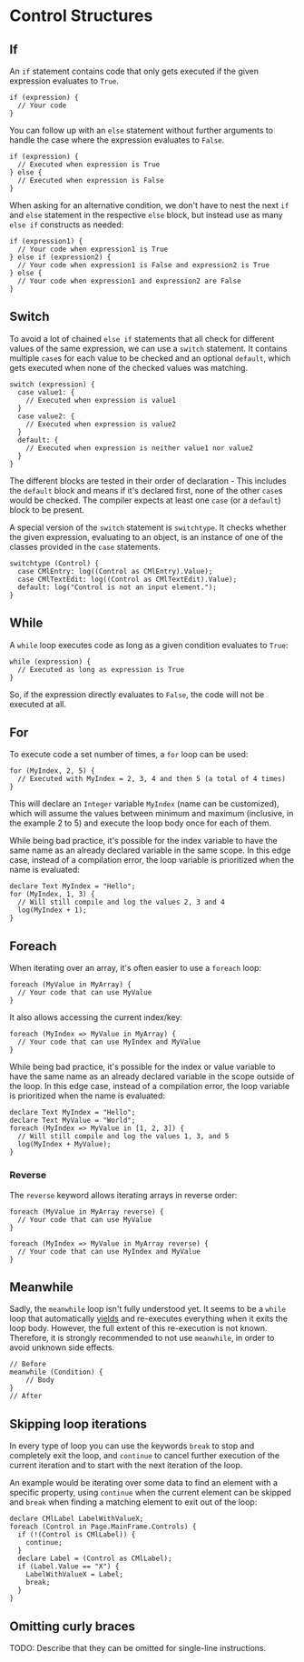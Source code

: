 # Control Structures

## If
An `if` statement contains code that only gets executed if the given expression evaluates to `True`.

```ManiaScript
if (expression) {
  // Your code
}
```

You can follow up with an `else` statement without further arguments to handle the case where the expression evaluates to `False`.

```ManiaScript
if (expression) {
  // Executed when expression is True
} else {
  // Executed when expression is False
}
```

When asking for an alternative condition, we don't have to nest the next `if` and `else` statement in the respective `else` block, but instead use as many `else if` constructs as needed:

```ManiaScript
if (expression1) {
  // Your code when expression1 is True
} else if (expression2) {
  // Your code when expression1 is False and expression2 is True
} else {
  // Your code when expression1 and expression2 are False
}
```

## Switch
To avoid a lot of chained `else if` statements that all check for different values of the same expression, we can use a `switch` statement. It contains multiple `case`s for each value to be checked and an optional `default`, which gets executed when none of the checked values was matching.

```ManiaScript
switch (expression) {
  case value1: {
    // Executed when expression is value1
  }
  case value2: {
    // Executed when expression is value2
  }
  default: {
    // Executed when expression is neither value1 nor value2
  }
}
```

The different blocks are tested in their order of declaration - This includes the `default` block and means if it's declared first, none of the other `case`s would be checked. The compiler expects at least one `case` (or a `default`) block to be present.

A special version of the `switch` statement is `switchtype`. It checks whether the given expression, evaluating to an object, is an instance of one of the classes provided in the `case` statements.

```ManiaScript
switchtype (Control) {
  case CMlEntry: log((Control as CMlEntry).Value);
  case CMlTextEdit: log((Control as CMlTextEdit).Value);
  default: log("Control is not an input element.");
}
```

## While
A `while` loop executes code as long as a given condition evaluates to `True`:

```ManiaScript
while (expression) {
  // Executed as long as expression is True
}
```

So, if the expression directly evaluates to `False`, the code will not be executed at all.

## For
To execute code a set number of times, a `for` loop can be used:

```ManiaScript
for (MyIndex, 2, 5) {
  // Executed with MyIndex = 2, 3, 4 and then 5 (a total of 4 times)
}
```

This will declare an `Integer` variable `MyIndex` (name can be customized), which will assume the values between minimum and maximum (inclusive, in the example 2 to 5) and execute the loop body once for each of them.

While being bad practice, it's possible for the index variable to have the same name as an already declared variable in the same scope. In this edge case, instead of a compilation error, the loop variable is prioritized when the name is evaluated:

```ManiaScript
declare Text MyIndex = "Hello";
for (MyIndex, 1, 3) {
  // Will still compile and log the values 2, 3 and 4
  log(MyIndex + 1);
}
```

## Foreach
When iterating over an array, it's often easier to use a `foreach` loop:

```ManiaScript
foreach (MyValue in MyArray) {
  // Your code that can use MyValue
}
```

It also allows accessing the current index/key:

```ManiaScript
foreach (MyIndex => MyValue in MyArray) {
  // Your code that can use MyIndex and MyValue
}
```

While being bad practice, it's possible for the index or value variable to have the same name as an already declared variable in the scope outside of the loop. In this edge case, instead of a compilation error, the loop variable is prioritized when the name is evaluated:

```ManiaScript
declare Text MyIndex = "Hello";
declare Text MyValue = "World";
foreach (MyIndex => MyValue in [1, 2, 3]) {
  // Will still compile and log the values 1, 3, and 5
  log(MyIndex + MyValue);
}
```

### Reverse
The `reverse` keyword allows iterating arrays in reverse order:

```ManiaScript
foreach (MyValue in MyArray reverse) {
  // Your code that can use MyValue
}

foreach (MyIndex => MyValue in MyArray reverse) {
  // Your code that can use MyIndex and MyValue
}
```

## Meanwhile
Sadly, the `meanwhile` loop isn't fully understood yet. It seems to be a `while` loop that automatically [yields](/advanced/time.html#yield) and re-executes everything when it exits the loop body. However, the full extent of this re-execution is not known. Therefore, it is strongly recommended to not use `meanwhile`, in order to avoid unknown side effects.

```ManiaScript
// Before
meanwhile (Condition) {
    // Body
}
// After
```

## Skipping loop iterations
In every type of loop you can use the keywords `break` to stop and completely exit the loop, and `continue` to cancel further execution of the current iteration and to start with the next iteration of the loop.

An example would be iterating over some data to find an element with a specific property, using `continue` when the current element can be skipped and `break` when finding a matching element to exit out of the loop:

```ManiaScript
declare CMlLabel LabelWithValueX;
foreach (Control in Page.MainFrame.Controls) {
  if (!(Control is CMlLabel)) {
    continue;
  }
  declare Label = (Control as CMlLabel);
  if (Label.Value == "X") {
    LabelWithValueX = Label;
    break;
  }
}
```

## Omitting curly braces
TODO: Describe that they can be omitted for single-line instructions.
